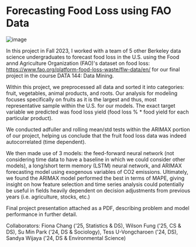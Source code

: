 # Forecasting Food Loss using FAO Data
![image](https://github.com/bellaachang/food-waste-fao/assets/87054563/ec9be2dd-e138-4683-a1f8-58f8bd9ebfc4)

In this project in Fall 2023, I worked with a team of 5 other Berkeley data science undergraduates to forecast food loss in the U.S. using the Food annd Agriculture Organization (FAO)'s dataset on food loss: https://www.fao.org/platform-food-loss-waste/flw-data/en/ for our final project in the course DATA 144: Data Mining.

Within this project, we preprocessed all data and sorted it into categories: fruit, vegetables, animal products, and roots. Our analysis for modeling focuses specifically on fruits as it is the largest and thus, most representative sample within the U.S. for our models. The exact target variable we predicted was food loss yield (food loss % * food yield for each particular product). 

We conducted adfuller and rolling mean/std tests within the ARIMAX portion of our project, helping us conclude that the fruit food loss data was indeed autocorrelated (time dependent). 

We then made use of 3 models: the feed-forward neural network (not considering time data to have a baseline in which we could consider other models), a long/short term memory (LSTM) neural network, and ARIMAX forecasting model using exogenous variables of CO2 emissions. Ultimately, we found the ARIMAX model performed the best in terms of MAPE, giving insight on how feature selection and time series analysis could potentially be useful in fields heavily dependent on decision adjustments from previous years (i.e. agriculture, stocks, etc.)

Final project presentation attached as a PDF, describing problem and model performance in further detail.

Collaborators: Fiona Chang ('25, Statistics & DS), Wilson Fung ('25, CS & DS), Su Min Park ('24, DS & Sociology), Tess U-Vongcharoen ('24, DS), Sandya Wijaya ('24, DS & Environmental Science)

